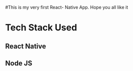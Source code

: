 #This is my very first React- Native App. Hope you all like it

<h1>Tech Stack Used</h1>
<h2>React Native</h2>
<h2>Node JS</h2>

